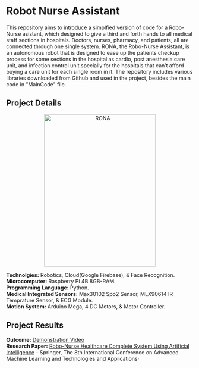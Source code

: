 # Robot Nurse Assistant
This repository aims to introduce a simplfied version of code for a Robo-Nurse asistant, which designed to give a third and forth hands to all medical staff sections in hospitals. Doctors, nurses, pharmacy, and patients, all are connected through one single system. 
RONA, the Robo-Nurse Assistant, is an autonomous robot that is designed to ease up the patients checkup process for some sections in the hospital as cardio, post anesthesia care unit, and infection control unit specially for the hospitals that can’t afford buying a care unit for each single room in it. 
The repository includes various libraries downloaded from Github and used in the project, besides the main code in "MainCode" file.

## Project Details
<p align="center"> 
<img src="https://user-images.githubusercontent.com/86476979/223714620-025d05dd-84fa-440a-9a90-44fcbaa5de33.JPG" alt="RONA" width="300" height="409"/> </p>

**Technolgies:** Robotics, Cloud(Google Firebase), & Face Recognition.<br />
**Microcomputer:** Raspberry Pi 4B 8GB-RAM. <br />
**Programming Language:** Python. <br />
**Medical Integrated Sensors:**  Max30102 Spo2 Sensor, MLX90614 IR Temprature Sensor, & ECG Module.<br />
**Motion System:** Arduino Mega, 4 DC Motors, & Motor Controller.<br />

## Project Results
**Outcome:** [Demonstration Video]()<br />
**Research Paper:** [Robo-Nurse Healthcare Complete System Using Artificial Intelligence](https://link.springer.com/chapter/10.1007/978-3-031-03918-8_17) - Springer, The 8th International Conference on Advanced Machine Learning and Technologies and Applications·<br />


